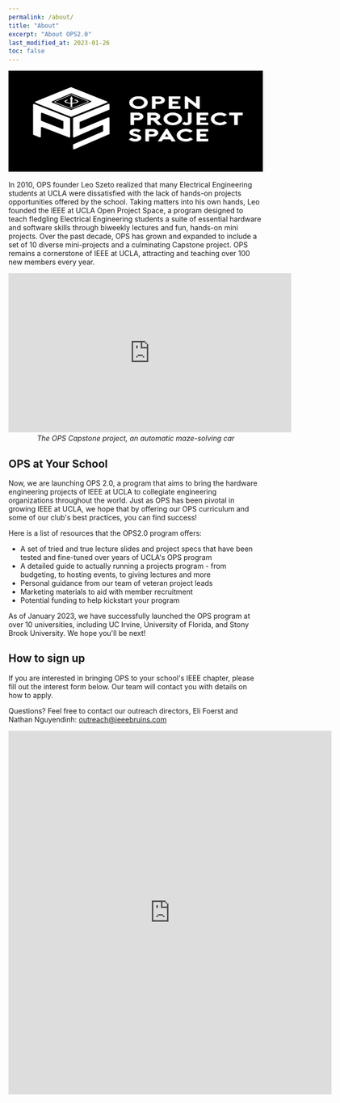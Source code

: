 ```yaml
---
permalink: /about/
title: "About"
excerpt: "About OPS2.0"
last_modified_at: 2023-01-26
toc: false
---
```


<p align="center">
  <img src="../assets/images/OPSLogo.png" width="650" height="200"/>
</p>

In 2010, OPS founder Leo Szeto realized that many Electrical Engineering students at UCLA were dissatisfied with the lack of hands-on projects opportunities offered by the school. Taking matters into his own hands, Leo founded the IEEE at UCLA Open Project Space, a program designed to teach fledgling Electrical Engineering students a suite of essential hardware and software skills through biweekly lectures and fun, hands-on mini projects. Over the past decade, OPS has grown and expanded to include a set of 10 diverse mini-projects and a culminating Capstone project.
OPS remains a cornerstone of IEEE at UCLA, attracting and teaching over 100 new members every year.

<p align="center">
  <iframe width="560" height="315" src="https://www.youtube.com/embed/ILv4s27H3WU" frameborder="0" allow="accelerometer; encrypted-media; gyroscope; picture-in-picture" allowfullscreen></iframe>
  <i>The OPS Capstone project, an automatic maze-solving car</i>
</p>

## OPS at Your School

Now, we are launching OPS 2.0, a program that aims to bring the hardware engineering projects of IEEE at UCLA to collegiate engineering organizations throughout the world. Just as OPS has been pivotal in growing IEEE at UCLA, we hope that by offering our OPS curriculum and some of our club's best practices, you can find success!

Here is a list of resources that the OPS2.0 program offers:

- A set of tried and true lecture slides and project specs that have been tested and fine-tuned over years of UCLA's OPS program
- A detailed guide to actually running a projects program - from budgeting, to hosting events, to giving lectures and more
- Personal guidance from our team of veteran project leads
- Marketing materials to aid with member recruitment
- Potential funding to help kickstart your program

As of January 2023, we have successfully launched the OPS program at over 10 universities, including UC Irvine, University of Florida, and Stony Brook University. We hope you'll be next!

## How to sign up

If you are interested in bringing OPS to your school's IEEE chapter, please fill out the interest form below. Our team will contact you with details on how to apply.

Questions? Feel free to contact our outreach directors, Eli Foerst and Nathan
Nguyendinh: <outreach@ieeebruins.com>

<iframe src="https://docs.google.com/forms/d/e/1FAIpQLScOSWum3EfZ7Lttogtaa2IrZrO22CP3bneSlE3UrruowJsPwA/viewform?embedded=true" width="640" height="720" frameborder="0" marginheight="0" marginwidth="0">Loading…</iframe>
